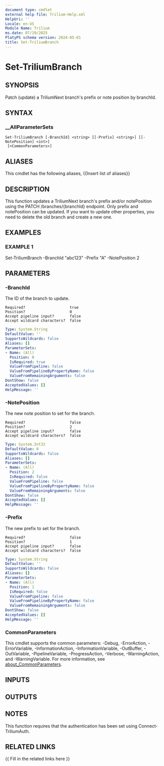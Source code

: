```yaml
---
document type: cmdlet
external help file: Trilium-Help.xml
HelpUri: ''
Locale: en-US
Module Name: Trilium
ms.date: 07/19/2025
PlatyPS schema version: 2024-05-01
title: Set-TriliumBranch
---
```


# Set-TriliumBranch

## SYNOPSIS

Patch (update) a TriliumNext branch's prefix or note position by branchId.

## SYNTAX

### __AllParameterSets

```
Set-TriliumBranch [-BranchId] <string> [[-Prefix] <string>] [[-NotePosition] <int>]
 [<CommonParameters>]
```

## ALIASES

This cmdlet has the following aliases,
  {{Insert list of aliases}}

## DESCRIPTION

This function updates a TriliumNext branch's prefix and/or notePosition using the PATCH /branches/{branchId} endpoint.
Only prefix and notePosition can be updated.
If you want to update other properties, you need to delete the old branch and create a new one.

## EXAMPLES

### EXAMPLE 1

Set-TriliumBranch -BranchId "abc123" -Prefix "A" -NotePosition 2

## PARAMETERS

### -BranchId

The ID of the branch to update.

    Required?                    true
    Position?                    0
    Accept pipeline input?       false
    Accept wildcard characters?  false

```yaml
Type: System.String
DefaultValue: ''
SupportsWildcards: false
Aliases: []
ParameterSets:
- Name: (All)
  Position: 0
  IsRequired: true
  ValueFromPipeline: false
  ValueFromPipelineByPropertyName: false
  ValueFromRemainingArguments: false
DontShow: false
AcceptedValues: []
HelpMessage: ''
```

### -NotePosition

The new note position to set for the branch.

    Required?                    false
    Position?                    2
    Accept pipeline input?       false
    Accept wildcard characters?  false

```yaml
Type: System.Int32
DefaultValue: 0
SupportsWildcards: false
Aliases: []
ParameterSets:
- Name: (All)
  Position: 2
  IsRequired: false
  ValueFromPipeline: false
  ValueFromPipelineByPropertyName: false
  ValueFromRemainingArguments: false
DontShow: false
AcceptedValues: []
HelpMessage: ''
```

### -Prefix

The new prefix to set for the branch.

    Required?                    false
    Position?                    1
    Accept pipeline input?       false
    Accept wildcard characters?  false

```yaml
Type: System.String
DefaultValue: ''
SupportsWildcards: false
Aliases: []
ParameterSets:
- Name: (All)
  Position: 1
  IsRequired: false
  ValueFromPipeline: false
  ValueFromPipelineByPropertyName: false
  ValueFromRemainingArguments: false
DontShow: false
AcceptedValues: []
HelpMessage: ''
```

### CommonParameters

This cmdlet supports the common parameters: -Debug, -ErrorAction, -ErrorVariable,
-InformationAction, -InformationVariable, -OutBuffer, -OutVariable, -PipelineVariable,
-ProgressAction, -Verbose, -WarningAction, and -WarningVariable. For more information, see
[about_CommonParameters](https://go.microsoft.com/fwlink/?LinkID=113216).

## INPUTS

## OUTPUTS

## NOTES

This function requires that the authentication has been set using Connect-TriliumAuth.


## RELATED LINKS

{{ Fill in the related links here }}

